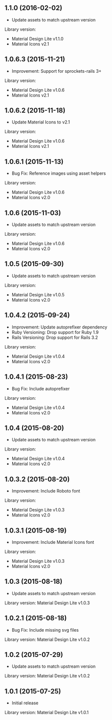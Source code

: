 ## 1.1.0 (2016-02-02)

- Update assets to match upstream version

Library version: 

- Material Design Lite v1.1.0
- Material Icons v2.1

## 1.0.6.3 (2015-11-21)

- Improvement: Support for sprockets-rails 3+

Library version: 

- Material Design Lite v1.0.6
- Material Icons v2.1

## 1.0.6.2 (2015-11-18)

- Update Material Icons to v2.1

Library version: 

- Material Design Lite v1.0.6
- Material Icons v2.1

## 1.0.6.1 (2015-11-13)

- Bug Fix: Reference images using asset helpers

Library version: 

- Material Design Lite v1.0.6
- Material Icons v2.0

## 1.0.6 (2015-11-03)

- Update assets to match upstream version

Library version: 

- Material Design Lite v1.0.6
- Material Icons v2.0

## 1.0.5 (2015-09-30)

- Update assets to match upstream version

Library version: 

- Material Design Lite v1.0.5
- Material Icons v2.0

## 1.0.4.2 (2015-09-24)

- Improvement: Update autoprefixer dependency
- Ruby Versioning: Drop support for Ruby 1.9
- Rails Versioning: Drop support for Rails 3.2

Library version: 

- Material Design Lite v1.0.4
- Material Icons v2.0

## 1.0.4.1 (2015-08-23)

- Bug Fix: Include autoprefixer

Library version: 

- Material Design Lite v1.0.4
- Material Icons v2.0

## 1.0.4 (2015-08-20)

- Update assets to match upstream version

Library version: 

- Material Design Lite v1.0.4
- Material Icons v2.0

## 1.0.3.2 (2015-08-20)

- Improvement: Include Roboto font

Library version: 

- Material Design Lite v1.0.3
- Material Icons v2.0

## 1.0.3.1 (2015-08-19)

- Improvement: Include Material Icons font

Library version: 

- Material Design Lite v1.0.3
- Material Icons v2.0

## 1.0.3 (2015-08-18)

- Update assets to match upstream version

Library version: Material Design Lite v1.0.3

## 1.0.2.1 (2015-08-18)

- Bug Fix: Include missing svg files

Library version: Material Design Lite v1.0.2

## 1.0.2 (2015-07-29)

- Update assets to match upstream version

Library version: Material Design Lite v1.0.2

## 1.0.1 (2015-07-25)

- Initial release

Library version: Material Design Lite v1.0.1